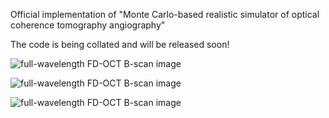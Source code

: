 Official implementation of "Monte Carlo-based realistic simulator of optical coherence tomography angiography"

The code is being collated and will be released soon!

![full-wavelength FD-OCT B-scan image](https://github.com/Jianing-Mao/OCTA_MC/blob/master/example/Bscan.png)

![full-wavelength FD-OCT B-scan image](https://github.com/Jianing-Mao/OCTA_MC/blob/master/example/focus.png)

![full-wavelength FD-OCT B-scan image](https://github.com/Jianing-Mao/OCTA_MC/blob/master/example/qocta.png)

